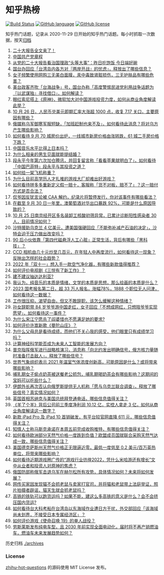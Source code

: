 # 知乎热榜
[![Build Status](https://github.com/ToWeLong/zhihu-hot-questions/workflows/CI/badge.svg)](https://github.com/ToWeLong/zhihu-hot-questions/actions)
[![GitHub language](https://img.shields.io/badge/language-golang-orange.svg)](https://golang.org/)
[![GitHub license](https://img.shields.io/github/license/ToWeLong/zhihu-hot-questions)](https://github.com/ToWeLong/zhihu-hot-questions/blob/main/LICENSE)

知乎热门话题，记录从 2020-11-29 日开始的知乎热门话题。每小时抓取一次数据，按天[归档](./archives)

<!-- BEGIN -->

1. [二十大报告全文来了！](https://www.zhihu.com/question/577349444)
1. [中国共产党章程](https://www.zhihu.com/question/577608733)
1. [从党的二十大报告看治国理政“头等大事”：昨日吃饱饭 今日端好碗](https://www.zhihu.com/question/577528635)
1. [国台办回应「台湾岛内各方对『两岸开战』的忧虑」，释放出了哪些信息？](https://www.zhihu.com/question/562581405)
1. [女子频繁使用网购三无美白面膜，汞中毒致肾脏损伤，三无护肤品有哪些危害？](https://www.zhihu.com/question/562492489)
1. [美台政客齐吹「台海战争」号，国台办称「高度警惕民进党利用战争话题为『以武谋独』寻找借口」，如何解读？](https://www.zhihu.com/question/562470369)
1. [眼红索尼搭上《原神》，微软加大对中国游戏投资力度，如何从商业角度解读此举？](https://www.zhihu.com/question/562078354)
1. [10 月 26 日，人民币兑美元即期汇率大涨超 1000 点，收复 7.17 关口，主要原因有哪些？](https://www.zhihu.com/question/562588791)
1. [俄媒称乌军御寒军服短缺，「加班赶制也来不及」，如何看待此消息？将对乌方产生哪些影响？](https://www.zhihu.com/question/562435325)
1. [如何看待 9 月 70 城房价出炉，一线城市新房价格由涨转跌，61 城二手房价格下跌？](https://www.zhihu.com/question/562569919)
1. [中国音乐水平比得上日本吗？](https://www.zhihu.com/question/31563828)
1. [为什么相亲的男生见面就能提结婚？](https://www.zhihu.com/question/554173910)
1. [段永平今年第六次加仓腾讯，并回复留言称「看看苹果就明白了」，如何看待「中国巴菲特」段永平与其投资之道？](https://www.zhihu.com/question/562212992)
1. [如何给一架飞机称重？](https://www.zhihu.com/question/560731250)
1. [为什么目前高学历人才扎堆的游戏大厂却难出好游戏？](https://www.zhihu.com/question/530816105)
1. [如何看待拼多多重新定义假一赔十，客服称「货不对板，赔不了」？这一赔付方式是否合法？](https://www.zhihu.com/question/562436583)
1. [侃爷因反犹言论被 CAA 解约，纪录片将暂停发行，你对该事件有哪些看法？](https://www.zhihu.com/question/562250379)
1. [在截至 9 月 30 日一年里，澳葡萄酒对华出口暴跌 92%，可能是什么原因导致的？](https://www.zhihu.com/question/562393228)
1. [10 月 25 日南京经开区多名装卸工核酸初筛异常，已累计诊断阳性感染者 30 人，目前情况如何？](https://www.zhihu.com/question/562369824)
1. [沙特援助乌克兰 4 亿美元，遭美国强硬回应「不能弥补减产石油的决定」，沙特会迫于压力做出改变吗？](https://www.zhihu.com/question/562559442)
1. [90 后小伙依靠「第四代磁悬浮人工心脏」正常生活，背后有哪些「黑科技」？](https://www.zhihu.com/question/562399476)
1. [CCD 相机由几十元炒至几百元，在年轻人中再度流行，如何看待这一现象？反映出怎样的社会趋势？](https://www.zhihu.com/question/562102452)
1. [2022 年「双十一」想入手一款空气净化器，有哪些新款值得推荐？](https://www.zhihu.com/question/562558153)
1. [如何评价电视剧《三悦有了新工作》？](https://www.zhihu.com/question/554715798)
1. [建不建议抽达达利亚?](https://www.zhihu.com/question/562372610)
1. [我认为，纯音乐的本质是情绪，文学的本质是思想，那么绘画的本质是什么？](https://www.zhihu.com/question/551234378)
1. [2023 国考报名第二日，超 33 万人报名，涨幅78%，1888 个职位无人问津，如何看待这一数据？](https://www.zhihu.com/question/562581244)
1. [工作很压抑，渴望自由，但又不敢辞职，该怎么缓解这种情绪？](https://www.zhihu.com/question/561033046)
1. [孙女辞职带 84 岁爷爷游中国走红，女子回应「不想成网红，只想陪爷爷实现愿望」，如何看待这一事件？](https://www.zhihu.com/question/561778073)
1. [为什么宋江宁愿杀了阎婆惜也不愿满足她的要求?](https://www.zhihu.com/question/554059663)
1. [如何评价许嵩新歌《曼陀山庄》？](https://www.zhihu.com/question/562343018)
1. [为什么父母总是看待成绩，而他们不关心我的感受，他们眼里只有成绩学习吗？](https://www.zhihu.com/question/555370907)
1. [计算神经科学能否成为未来人工智能的发展方向？](https://www.zhihu.com/question/304574109)
1. [普京指挥俄军进行战略核演习，消息称「向北约发出明确信号，俄方核力量随时准备打击敌人」，释放了哪些信号？](https://www.zhihu.com/question/562599829)
1. [世界气象组织表示 2021 年温室气体浓度创新高，可能原因是什么？或将带来哪些影响？](https://www.zhihu.com/question/562641735)
1. [哺乳期女子偷点奶茶被送餐老公抓包，哺乳期喝奶茶会有哪些影响？这期间的宝妈可以吃些什么？](https://www.zhihu.com/question/562421822)
1. [伊朗外长再次否认向俄罗斯提供无人机称「愿与乌克兰联合调查」，释放了哪些信号？真实情况如何？](https://www.zhihu.com/question/562060484)
1. [英国首相苏纳克与美国总统拜登通电话，哪些信息值得关注？](https://www.zhihu.com/question/562364441)
1. [《羊了个羊》背后公司前三季度净利润 10.12 亿，实控人拿走 3 亿，如何从商业角度解读这一数字？](https://www.zhihu.com/question/562608174)
1. [新款 iPad Pro 及 iPad 10 首销破发，有平台较官网直降 611 元，哪些信息值得关注？](https://www.zhihu.com/question/562489853)
1. [知情人士称马斯克承诺在本周五前完成收购推特，有哪些信息值得关注？](https://www.zhihu.com/question/562395135)
1. [如何看待欧洲部分天然气价格一度跌到负值？欧盟成员国就联合采购天然气达成一致，哪些信息值得关注？](https://www.zhihu.com/question/562363445)
1. [美国德克萨斯州天然气价格正无限逼近零，最低一度低至 0.2 美元/百万英热单位，将带来哪些影响？](https://www.zhihu.com/question/562135698)
1. [如何看待近期游戏圈广传的“游戏行业彷徨2022，凭什么米哈游还有增长”文中从业者和投资人对原神的焦虑？](https://www.zhihu.com/question/562559883)
1. [俄国防部称俄军击退乌军在赫尔松所有攻势，具体情况如何？未来将如何发展？](https://www.zhihu.com/question/562450205)
1. [网传买家因发现猫不会抓老鼠与卖家打官司，并将猫和老鼠带上法庭举证，照片拍摄者辟谣，猫天生就会抓老鼠吗？](https://www.zhihu.com/question/562351944)
1. [高铁的铁轨可以跑货运吗？如果不能，建这么多高铁的意义是什么？会不会挤压国内货运?](https://www.zhihu.com/question/555497108)
1. [如何看待台大科考船在台湾岛以东海域作业遭日方干扰，外交部回应「该海域尚未划界，不接受日本专属经济区」？](https://www.zhihu.com/question/562531524)
1. [如何评价游戏《使命召唤 19》的单人战役？](https://www.zhihu.com/question/561358296)
1. [劳斯莱斯发布纯电车型，且 2030 年前实现全面电动化，届时将不再产销燃油车，燃油车未来发展趋势如何？](https://www.zhihu.com/question/562227941)

<!-- END -->

历史归档 [./archives](./archives)


### License
[zhihu-hot-questions](https://github.com/towelong/zhihu-hot-questions) 的源码使用 MIT License 发布。